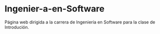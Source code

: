 # Ingenier-a-en-Software
Página web dirigida a la carrera de Ingeniería en Software para la clase de Introdución.
